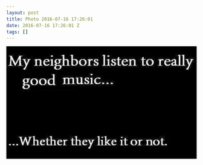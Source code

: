 ```yaml
---
layout: post
title: Photo 2016-07-16 17:26:01
date: 2016-07-16 17:26:01 Z
tags: []
---
```

![](/media/2016/07/147501198112.jpg)
